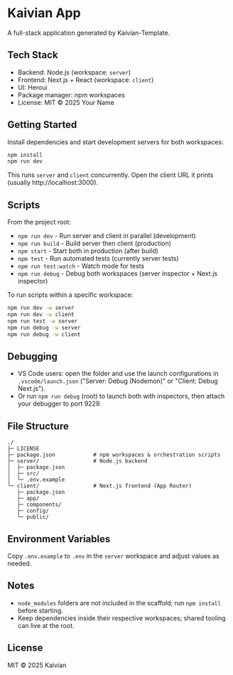 # Kaivian App

A full-stack application generated by Kaivian-Template.

## Tech Stack
- Backend: Node.js (workspace: `server`)
- Frontend: Next.js + React (workspace: `client`)
- UI: Heroui
- Package manager: npm workspaces
- License: MIT © 2025 Your Name

## Getting Started
Install dependencies and start development servers for both workspaces:
```bash
npm install
npm run dev
```

This runs `server` and `client` concurrently. Open the client URL it prints (usually http://localhost:3000).

## Scripts
From the project root:
- `npm run dev`        - Run server and client in parallel (development)
- `npm run build`      - Build server then client (production)
- `npm start`          - Start both in production (after build)
- `npm test`           - Run automated tests (currently server tests)
- `npm run test:watch` - Watch mode for tests
- `npm run debug`      - Debug both workspaces (server inspector + Next.js inspector)

To run scripts within a specific workspace:
```bash
npm run dev -w server
npm run dev -w client
npm run test -w server
npm run debug -w server
npm run debug -w client
```

## Debugging
- VS Code users: open the folder and use the launch configurations in `.vscode/launch.json` ("Server: Debug (Nodemon)" or "Client: Debug Next.js").
- Or run `npm run debug` (root) to launch both with inspectors, then attach your debugger to port 9229.

## File Structure
```
./
├─ LICENSE
├─ package.json            # npm workspaces & orchestration scripts
├─ server/                 # Node.js backend
│  ├─ package.json
│  ├─ src/
│  └─ .env.example
└─ client/                 # Next.js frontend (App Router)
   ├─ package.json
   ├─ app/
   ├─ components/
   ├─ config/
   └─ public/
```

## Environment Variables
Copy `.env.example` to `.env` in the `server` workspace and adjust values as needed.

## Notes
- `node_modules` folders are not included in the scaffold; run `npm install` before starting.
- Keep dependencies inside their respective workspaces; shared tooling can live at the root.

## License
MIT © 2025 Kaivian
